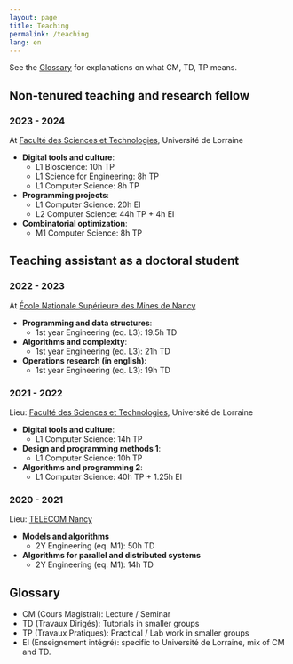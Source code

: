 ```yaml
---
layout: page
title: Teaching
permalink: /teaching
lang: en
---
```

See the [Glossary](#glossary) for explanations on what CM, TD, TP means.

## Non-tenured teaching and research fellow
### 2023 - 2024
At [Faculté des Sciences et Technologies](https://fst.univ-lorraine.fr/), Université de Lorraine
- **Digital tools and culture**:
    + L1 Bioscience: 10h TP
    + L1 Science for Engineering: 8h TP
    + L1 Computer Science: 8h TP
- **Programming projects**:
    + L1 Computer Science: 20h EI
    + L2 Computer Science: 44h TP + 4h EI
- **Combinatorial optimization**:
    + M1 Computer Science: 8h TP

## Teaching assistant as a doctoral student
### 2022 - 2023
At [École Nationale Supérieure des Mines de Nancy](https://mines-nancy.univ-lorraine.fr/)
- **Programming and data structures**:
    + 1st year Engineering (eq. L3): 19.5h TD
- **Algorithms and complexity**:
    + 1st year Engineering (eq. L3): 21h TD
- **Operations research (in english)**:
    + 1st year Engineering (eq. L3): 19h TD

### 2021 - 2022
Lieu: [Faculté des Sciences et Technologies](https://fst.univ-lorraine.fr/), Université de Lorraine
- **Digital tools and culture**:
    + L1 Computer Science: 14h TP
- **Design and programming methods 1**:
    + L1 Computer Science: 10h TP
- **Algorithms and programming 2**:
    + L1 Computer Science: 40h TP + 1.25h EI

### 2020 - 2021
Lieu: [TELECOM Nancy](https://telecomnancy.univ-lorraine.fr/)
- **Models and algorithms**
    + 2Y Engineering (eq. M1): 50h TD
- **Algorithms for parallel and distributed systems**
    + 2Y Engineering (eq. M1): 14h TD


## Glossary
- CM (Cours Magistral): Lecture / Seminar
- TD (Travaux Dirigés): Tutorials in smaller groups
- TP (Travaux Pratiques): Practical / Lab work in smaller groups
- EI (Enseignement intégré): specific to Université de Lorraine, mix of CM and TD.